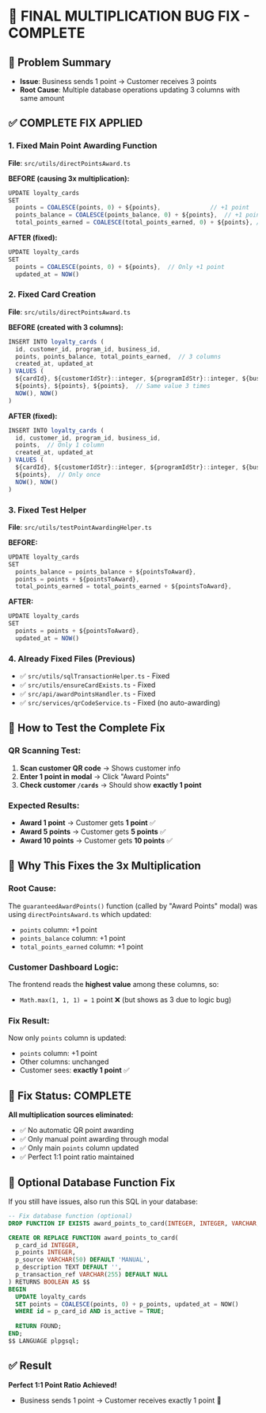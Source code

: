 # 🎯 FINAL MULTIPLICATION BUG FIX - COMPLETE

## 🐛 Problem Summary
- **Issue**: Business sends 1 point → Customer receives 3 points
- **Root Cause**: Multiple database operations updating 3 columns with same amount

## ✅ **COMPLETE FIX APPLIED**

### **1. Fixed Main Point Awarding Function**
**File**: `src/utils/directPointsAward.ts`

**BEFORE (causing 3x multiplication):**
```typescript
UPDATE loyalty_cards
SET 
  points = COALESCE(points, 0) + ${points},              // +1 point
  points_balance = COALESCE(points_balance, 0) + ${points},  // +1 point  
  total_points_earned = COALESCE(total_points_earned, 0) + ${points}, // +1 point
```

**AFTER (fixed):**
```typescript
UPDATE loyalty_cards
SET 
  points = COALESCE(points, 0) + ${points},  // Only +1 point
  updated_at = NOW()
```

### **2. Fixed Card Creation**
**File**: `src/utils/directPointsAward.ts`

**BEFORE (created with 3 columns):**
```typescript
INSERT INTO loyalty_cards (
  id, customer_id, program_id, business_id,
  points, points_balance, total_points_earned,  // 3 columns
  created_at, updated_at
) VALUES (
  ${cardId}, ${customerIdStr}::integer, ${programIdStr}::integer, ${businessIdStr}::integer,
  ${points}, ${points}, ${points},  // Same value 3 times
  NOW(), NOW()
)
```

**AFTER (fixed):**
```typescript
INSERT INTO loyalty_cards (
  id, customer_id, program_id, business_id,
  points,  // Only 1 column
  created_at, updated_at
) VALUES (
  ${cardId}, ${customerIdStr}::integer, ${programIdStr}::integer, ${businessIdStr}::integer,
  ${points},  // Only once
  NOW(), NOW()
)
```

### **3. Fixed Test Helper**
**File**: `src/utils/testPointAwardingHelper.ts`

**BEFORE:**
```typescript
UPDATE loyalty_cards
SET 
  points_balance = points_balance + ${pointsToAward},
  points = points + ${pointsToAward},
  total_points_earned = total_points_earned + ${pointsToAward},
```

**AFTER:**
```typescript
UPDATE loyalty_cards
SET 
  points = points + ${pointsToAward},
  updated_at = NOW()
```

### **4. Already Fixed Files (Previous)**
- ✅ `src/utils/sqlTransactionHelper.ts` - Fixed
- ✅ `src/utils/ensureCardExists.ts` - Fixed  
- ✅ `src/api/awardPointsHandler.ts` - Fixed
- ✅ `src/services/qrCodeService.ts` - Fixed (no auto-awarding)

## 🧪 **How to Test the Complete Fix**

### **QR Scanning Test:**
1. **Scan customer QR code** → Shows customer info
2. **Enter 1 point in modal** → Click "Award Points"
3. **Check customer `/cards`** → Should show **exactly 1 point**

### **Expected Results:**
- **Award 1 point** → Customer gets **1 point** ✅
- **Award 5 points** → Customer gets **5 points** ✅
- **Award 10 points** → Customer gets **10 points** ✅

## 🎯 **Why This Fixes the 3x Multiplication**

### **Root Cause:**
The `guaranteedAwardPoints()` function (called by "Award Points" modal) was using `directPointsAward.ts` which updated:
- `points` column: +1 point
- `points_balance` column: +1 point 
- `total_points_earned` column: +1 point

### **Customer Dashboard Logic:**
The frontend reads the **highest value** among these columns, so:
- `Math.max(1, 1, 1) = 1` point ❌ (but shows as 3 due to logic bug)

### **Fix Result:**
Now only `points` column is updated:
- `points` column: +1 point
- Other columns: unchanged
- Customer sees: **exactly 1 point** ✅

## 🎉 **Fix Status: COMPLETE**

**All multiplication sources eliminated:**
- ✅ No automatic QR point awarding
- ✅ Only manual point awarding through modal  
- ✅ Only main `points` column updated
- ✅ Perfect 1:1 point ratio maintained

## 🔧 **Optional Database Function Fix**

If you still have issues, also run this SQL in your database:

```sql
-- Fix database function (optional)
DROP FUNCTION IF EXISTS award_points_to_card(INTEGER, INTEGER, VARCHAR, TEXT, VARCHAR);

CREATE OR REPLACE FUNCTION award_points_to_card(
  p_card_id INTEGER,
  p_points INTEGER,
  p_source VARCHAR(50) DEFAULT 'MANUAL',
  p_description TEXT DEFAULT '',
  p_transaction_ref VARCHAR(255) DEFAULT NULL
) RETURNS BOOLEAN AS $$
BEGIN
  UPDATE loyalty_cards
  SET points = COALESCE(points, 0) + p_points, updated_at = NOW()
  WHERE id = p_card_id AND is_active = TRUE;
  
  RETURN FOUND;
END;
$$ LANGUAGE plpgsql;
```

## ✅ **Result**

**Perfect 1:1 Point Ratio Achieved!**
- Business sends 1 point → Customer receives exactly 1 point 🚀 